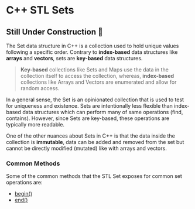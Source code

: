 # C++ STL Sets

## Still Under Construction 🚧
The Set data structure in C++ is a collection used to hold unique values following a specific order. Contrary to **index-based** data structures
like **arrays** and **vectors**, sets are **key-based** data structures.

> **Key-based** collections like Sets and Maps use the data in the collection itself to access the collection, whereas,
> **index-based** collections like Arrays and Vectors are enumerated and allow for random access.

In a general sense, the Set is an opinionated collection that is used to test for uniqueness and existence. Sets are
intentionally less flexible than index-based data structures which can perform many of same operations (find, contains). However,
since Sets are key-based, these operations are typically more readable.

One of the other nuances about Sets in C++ is that the data inside the collection is **immutable**, data can be added and removed from the set but cannot be directly modified (mutated) like with arrays and vectors.

### Common Methods
Some of the common methods that the STL Set exposes for common set operations are:
* [begin()](http://www.cplusplus.com/reference/set/set/begin/)
* [end()](http://www.cplusplus.com/reference/set/set/end/)
